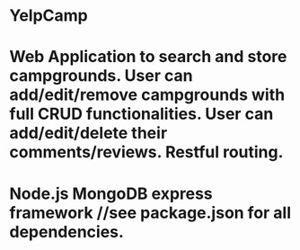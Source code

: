 # YelpCamp
Web Application to search and store campgrounds.
User can add/edit/remove campgrounds with full CRUD functionalities.
User can add/edit/delete their comments/reviews.
Restful routing.
=========================
Node.js
MongoDB
express framework
//see package.json for all dependencies.
=========================
